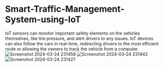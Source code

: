# Smart-Traffic-Management-System-using-IoT
IoT sensors can monitor important safety elements on the vehicles themselves, like tire pressure, and alert drivers to any issues. IoT devices can also follow the cars in real-time, redirecting drivers to the most efficient route or allowing the owners to track the vehicle from a computer.
![Screenshot 2024-03-24 231458](https://github.com/Sameer3343/Smart-Traffic-Management-System-using-IoT/assets/139041008/804da5a8-88af-4f1a-8c9b-7eb687c1d80e)
![Screenshot 2024-03-24 231442](https://github.com/Sameer3343/Smart-Traffic-Management-System-using-IoT/assets/139041008/cd818fd9-fd30-4a3c-a04f-7e631890d288)
![Screenshot 2024-03-24 231427](https://github.com/Sameer3343/Smart-Traffic-Management-System-using-IoT/assets/139041008/ca36224f-cf14-4fbb-a359-b1e25d2b9dd9)


